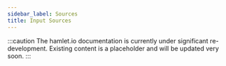 ```yaml
---
sidebar_label: Sources
title: Input Sources
---
```

:::caution
The hamlet.io documentation is currently under significant re-development. Existing content is a placeholder and will be updated very soon.
:::
